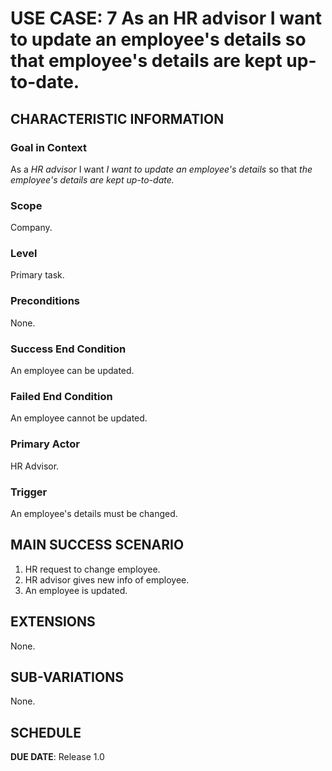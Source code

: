 # USE CASE: 7 As an HR advisor I want to update an employee's details so that employee's details are kept up-to-date.
## CHARACTERISTIC INFORMATION

### Goal in Context

As a *HR advisor* I want *I want to update an employee's details* so that *the employee's details are kept up-to-date.*

### Scope

Company.

### Level

Primary task.

### Preconditions

None.

### Success End Condition

An employee can be updated.

### Failed End Condition

An employee cannot be updated.

### Primary Actor

HR Advisor.

### Trigger

An employee's details must be changed.

## MAIN SUCCESS SCENARIO

1. HR request to change employee.
2. HR advisor gives new info of employee.
3. An employee is updated.

## EXTENSIONS

None.

## SUB-VARIATIONS

None.

## SCHEDULE

**DUE DATE**: Release 1.0